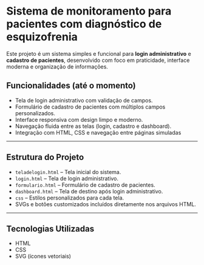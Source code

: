 # Sistema de monitoramento para pacientes com diagnóstico de esquizofrenia 

Este projeto é um sistema simples e funcional para **login administrativo** e **cadastro de pacientes**, desenvolvido com foco em praticidade, interface moderna e organização de informações.

##  Funcionalidades (até o momento)

- Tela de login administrativo com validação de campos.
- Formulário de cadastro de pacientes com múltiplos campos personalizados.
- Interface responsiva com design limpo e moderno.
- Navegação fluida entre as telas (login, cadastro e dashboard).
- Integração com HTML, CSS e navegação entre páginas simuladas

---

## Estrutura do Projeto

- `teladelogin.html` – Tela inicial do sistema.
- `login.html` – Tela de login administrativo.
- `formulario.html` – Formulário de cadastro de pacientes.
- `dashboard.html` – Tela de destino após login administrativo.
- `css` – Estilos personalizados para cada tela.
- SVGs e botões customizados incluídos diretamente nos arquivos HTML.

---

##  Tecnologias Utilizadas

- HTML
- CSS
- SVG (ícones vetoriais)  

